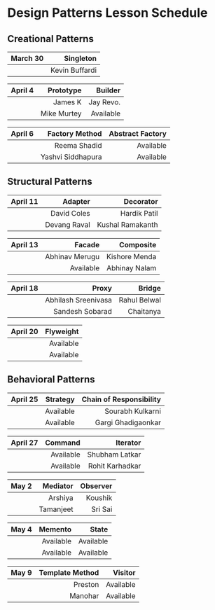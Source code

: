 # Design Patterns Lesson Schedule

## Creational Patterns

|  March 30 | Singleton |
|---------:|----------:|
|          | Kevin Buffardi |


|  April 4 | Prototype | Builder   |
|---------:|----------:|----------:|
|          | James K   | Jay Revo. |
|          | Mike Murtey | Available |

|  April 6 | Factory Method | Abstract Factory |
|---------:|----------:|----------:|
|          | Reema Shadid | Available |
|          | Yashvi Siddhapura | Available |

## Structural Patterns

|  April 11 | Adapter | Decorator   |
|---------:|----------:|----------:|
|          | David Coles | Hardik Patil|
|          | Devang Raval | Kushal Ramakanth |

|  April 13 | Facade | Composite   |
|---------:|----------:|----------:|
|          | Abhinav Merugu | Kishore Menda |
|          | Available | Abhinay Nalam |

|  April 18 | Proxy | Bridge   |
|---------:|----------:|----------:|
|          | Abhilash Sreenivasa | Rahul Belwal |
|          | Sandesh Sobarad | Chaitanya |


|  April 20 | Flyweight |
|---------:|----------:|
|          | Available |
|          | Available |


## Behavioral Patterns

|  April 25 | Strategy | Chain of Responsibility |
|---------:|----------:|----------:|
|          | Available | Sourabh Kulkarni |
|          | Available | Gargi Ghadigaonkar |


|  April 27 | Command |        Iterator |
|---------:|----------:|----------------:|
|          | Available |  Shubham Latkar |
|          | Available | Rohit Karhadkar |


|  May 2   | Mediator  | Observer  |
|---------:|----------:|----------:|
|          | Arshiya   | Koushik   |
|          | Tamanjeet | Sri Sai   |

|  May 4 | Memento | State   |
|---------:|----------:|----------:|
|          | Available | Available |
|          | Available | Available |

|  May 9   | Template Method | Visitor |
|---------:|----------:|----------:|
|          | Preston | Available |
|          | Manohar | Available |
